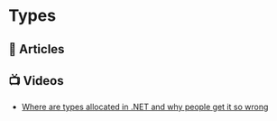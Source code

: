 # Types

## 📕 Articles

## 📺 Videos
- [Where are types allocated in .NET and why people get it so wrong](https://www.youtube.com/watch?v=jONSIhMST9E)